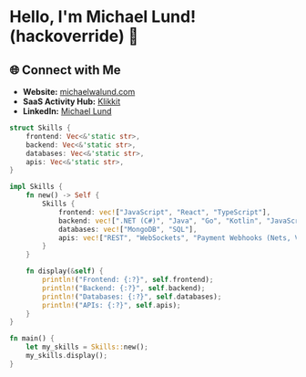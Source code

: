 # Hello, I'm Michael Lund! (hackoverride) 👋

## 🌐 Connect with Me

- **Website:** [michaelwalund.com](https://www.michaelwalund.com)
- **SaaS Activity Hub:** [Klikkit](https://www.klikkit.no)
- **LinkedIn:** [Michael Lund](https://www.linkedin.com/in/michael-lund-67350b95/)

```rust
struct Skills {
    frontend: Vec<&'static str>,
    backend: Vec<&'static str>,
    databases: Vec<&'static str>,
    apis: Vec<&'static str>,
}

impl Skills {
    fn new() -> Self {
        Skills {
            frontend: vec!["JavaScript", "React", "TypeScript"],
            backend: vec![".NET (C#)", "Java", "Go", "Kotlin", "JavaScript", "Rust"],
            databases: vec!["MongoDB", "SQL"],
            apis: vec!["REST", "WebSockets", "Payment Webhooks (Nets, Vipps, Stripe)"],
        }
    }

    fn display(&self) {
        println!("Frontend: {:?}", self.frontend);
        println!("Backend: {:?}", self.backend);
        println!("Databases: {:?}", self.databases);
        println!("APIs: {:?}", self.apis);
    }
}

fn main() {
    let my_skills = Skills::new();
    my_skills.display();
}
```



